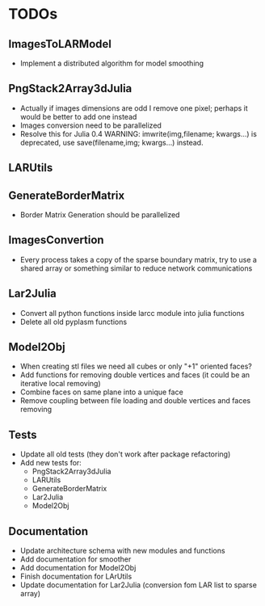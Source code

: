 # TODOs

## ImagesToLARModel

- Implement a distributed algorithm for model smoothing

## PngStack2Array3dJulia

- Actually if images dimensions are odd I remove one pixel; perhaps it would be better to add one instead
- Images conversion need to be parallelized
- Resolve this for Julia 0.4 WARNING: imwrite(img,filename; kwargs...) is deprecated, use save(filename,img; kwargs...) instead.

## LARUtils

## GenerateBorderMatrix

- Border Matrix Generation should be parallelized

## ImagesConvertion

- Every process takes a copy of the sparse  boundary matrix, try to use a shared array or something similar to reduce network communications

## Lar2Julia

- Convert all python functions inside larcc module into julia functions
- Delete all old pyplasm functions

## Model2Obj

- When creating stl files we need all cubes or only "+1" oriented faces?
- Add functions for removing double vertices and faces (it could be an iterative local removing)
- Combine faces on same plane into a unique face
- Remove coupling between file loading and double vertices and faces removing

## Tests

- Update all old tests (they don't work after package refactoring)
- Add new tests for:
  - PngStack2Array3dJulia
  - LARUtils
  - GenerateBorderMatrix
  - Lar2Julia
  - Model2Obj

## Documentation

- Update architecture schema with new modules and functions
- Add documentation for smoother
- Add documentation for Model2Obj
- Finish documentation for LArUtils
- Update documentation for Lar2Julia (conversion fom LAR list to sparse array)
